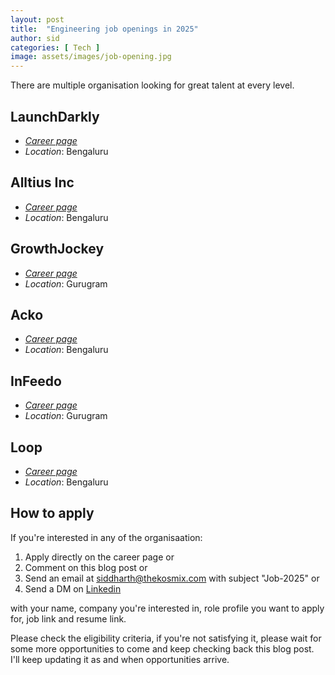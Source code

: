 ```yaml
---
layout: post
title:  "Engineering job openings in 2025"
author: sid
categories: [ Tech ]
image: assets/images/job-opening.jpg
---
```

There are multiple organisation looking for great talent at every level.

## LaunchDarkly
* [*Career page*](https://launchdarkly.com/careers/)
* *Location*: Bengaluru

## Alltius Inc
* [*Career page*](https://www.alltius.ai/company/careers)
* *Location*: Bengaluru

## GrowthJockey
* [*Career page*](https://growthjockey.notion.site/Welcome-to-GrowthJockey-1b5a00f250b8807687c6e41754146b24)
* *Location*: Gurugram

## Acko
* [*Career page*](https://www.linkedin.com/feed/update/urn:li:activity:7298566257333714944/)
* *Location*: Bengaluru

## InFeedo
* [*Career page*](https://infeedo.recruitee.com/)
* *Location*: Gurugram

## Loop
* [*Career page*](https://www.loophealth.com/careers)
* *Location*: Bengaluru

## How to apply

If you're interested in any of the organisaation:
1. Apply directly on the career page or
2. Comment on this blog post or
3. Send an email at siddharth@thekosmix.com with subject "Job-2025" or
4. Send a DM on [Linkedin](https://www.linkedin.com/in/kumarsiddharth/)

with your name, company you're interested in, role profile you want to apply for, job link and resume link.

Please check the eligibility criteria, if you're not satisfying it, please wait for some more opportunities to come and keep checking back this blog post. I'll keep updating it as and when opportunities arrive.